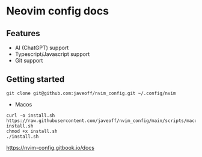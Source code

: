 # Neovim config docs

## Features

- AI (ChatGPT) support
- Typescript/Javascript support
- Git support

## Getting started

```
git clone git@github.com:javeoff/nvim_config.git ~/.config/nvim
```

- Macos

```
curl -o install.sh https://raw.githubusercontent.com/javeoff/nvim_config/main/scripts/macos-install.sh
chmod +x install.sh
./install.sh
```

https://nvim-config.gitbook.io/docs
